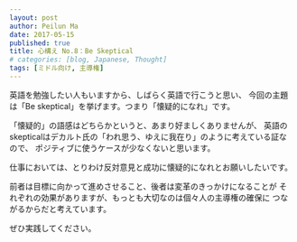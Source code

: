 ```yaml
---
layout: post
author: Peilun Ma
date: 2017-05-15
published: true
title: 心構え No.8：Be Skeptical
# categories: [blog, Japanese, Thought]
tags: [ミドル向け, 主導権]
---
```

英語を勉強したい人もいますから、しばらく英語で行こうと思い、
今回の主題は「Be skeptical」を挙げます。つまり「懐疑的になれ」です。

「懐疑的」の語感はどちらかというと、あまり好ましくありませんが、
英語のskepticalはデカルト氏の「われ思う、ゆえに我在り」のように考えている証なので、
ポジティブに使うケースが少なくないと思います。

仕事においては、とりわけ反対意見と成功に懐疑的になれとお願いしたいです。

前者は目標に向かって進めさせること、後者は変革のきっかけになることが
それぞれの効果がありますが、もっとも大切なのは個々人の主導権の確保に
つながるからだと考えています。

ぜひ実践してください。
